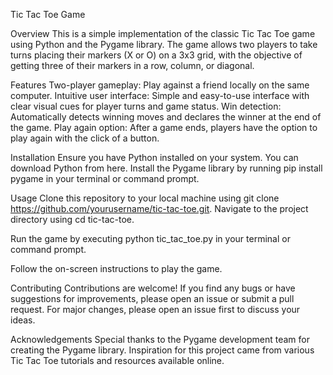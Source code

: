Tic Tac Toe Game

Overview
This is a simple implementation of the classic Tic Tac Toe game using Python and the Pygame library. The game allows two players to take turns placing their markers (X or O) on a 3x3 grid, with the objective of getting three of their markers in a row, column, or diagonal.

Features
Two-player gameplay: Play against a friend locally on the same computer.
Intuitive user interface: Simple and easy-to-use interface with clear visual cues for player turns and game status.
Win detection: Automatically detects winning moves and declares the winner at the end of the game.
Play again option: After a game ends, players have the option to play again with the click of a button.

Installation
Ensure you have Python installed on your system. You can download Python from here.
Install the Pygame library by running pip install pygame in your terminal or command prompt.

Usage
Clone this repository to your local machine using git clone https://github.com/yourusername/tic-tac-toe.git.
Navigate to the project directory using cd tic-tac-toe.

Run the game by executing python tic_tac_toe.py in your terminal or command prompt.

Follow the on-screen instructions to play the game.

Contributing
Contributions are welcome! If you find any bugs or have suggestions for improvements, please open an issue or submit a pull request. For major changes, please open an issue first to discuss your ideas.

Acknowledgements
Special thanks to the Pygame development team for creating the Pygame library.
Inspiration for this project came from various Tic Tac Toe tutorials and resources available online.
